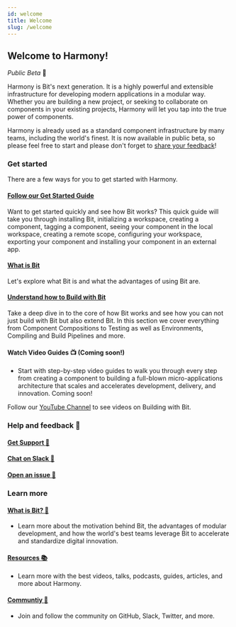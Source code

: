 ```yaml
---
id: welcome
title: Welcome
slug: /welcome
---
```


## Welcome to Harmony!  

*Public Beta* :tada:

Harmony is Bit's next generation. It is a highly powerful and extensible infrastructure for developing modern applications in a modular way. Whether you are building a new project, or seeking to collaborate on components in your existing projects, Harmony will let you tap into the true power of components.

Harmony is already used as a standard component infrastructure by many teams, including the world's finest. It is now available in public beta, so please feel free to start and please don't forget to [share your feedback](https://github.com/teambit/bit/issues)!  

### Get started

There are a few ways for you to get started with Harmony.

#### [Follow our Get Started Guide](/getting-started/installing-bit)

Want to get started quickly and see how Bit works? This quick guide will take you through installing Bit, initializing a workspace, creating a component, tagging a component, seeing your component in the local workspace, creating a remote scope, configuring your workspace, exporting your component and installing your component in an external app.

#### [What is Bit](/essentials/what-is-bit)

Let's explore what Bit is and what the advantages of using Bit are.

#### [Understand how to Build with Bit](/building-with-bit/aspects)

Take a deep dive in to the core of how Bit works and see how you can not just build with Bit but also extend Bit. In this section we cover everything from Component Compositions to Testing as well as Environments, Compiling and Build Pipelines and more.

<!-- #### [Take the Tutorial :feet:](/tutorial/install-bit)

- Take a hands-on approach with this step-by-step tutorial for building a modular React application with Bit components created in the workspace and imported from external projects. Learn how to install and set up a Bit workspace, add components, add life-full documentation and compositions, define isolated build and test environments, define and explore component dependencies in the workspace, version components and auto-update dependencies, import and export components to remote scopes to be shared across many projects, and more.  

#### [Explore the demo project :crystal_ball:](/demo/try-bit)

- Get a fully functional Bit workspace with independent components developed and managed by Bit, in this project and imported from other projects, where you can explore and experiment with every part of the Bit workspace, development UI, change and manage components, and learn how it works.   -->

#### Watch Video Guides :tv:  (**Coming soon!**)

- Start with step-by-step video guides to walk you through every step from creating a component to building a full-blown micro-applications architecture that scales and accelerates development, delivery, and innovation. Coming soon!  

Follow our [YouTube Channel](https://www.youtube.com/c/Bitdev) to see videos on Building with Bit.

### Help and feedback :raising_hand:

#### [Get Support :email:](https://bit.dev/support)  

#### [Chat on Slack :beers:](https://join.slack.com/t/bit-dev-community/shared_invite/enQtNzM2NzQ3MTQzMTg3LWI2YmFmZjQwMTkxNmFmNTVkYzU2MGI2YjgwMmJlZDdkNWVhOGIzZDFlYjg4MGRmOTM4ODAxNTIxMTMwNWVhMzg)  

#### [Open an issue :wrench:](https://github.com/teambit/bit/issues)  

### Learn more

#### [What is Bit? :rocket:](../essentials/what-is-bit)

- Learn more about the motivation behind Bit, the advantages of modular development, and how the world's best teams leverage Bit to accelerate and standardize digital innovation.  

#### [Resources :books:](/community/resources)

- Learn more with the best videos, talks, podcasts, guides, articles, and more about Harmony.  

#### [Communtiy :busts_in_silhouette:](/community/resources)

- Join and follow the community on GitHub, Slack, Twitter, and more.
